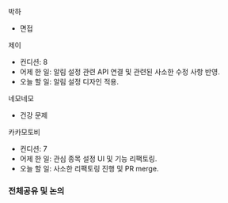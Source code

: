 
박하
- 면접

제이
- 컨디션: 8
- 어제 한 일: 알림 설정 관련 API 연결 및 관련된 사소한 수정 사항 반영.
- 오늘 할 일: 알림 설정 디자인 적용.

네모네모
- 건강 문제

카카모토비
- 컨디션: 7
- 어제 한 일: 관심 종목 설정 UI 및 기능 리팩토링.
- 오늘 할 일: 사소한 리팩토링 진행 및 PR merge.

### 전체공유 및 논의

